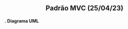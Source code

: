 <h2 align=center>Padrão MVC (25/04/23)</h2>


<h4>. Diagrama UML</h4>

<div align="center">


</div>
